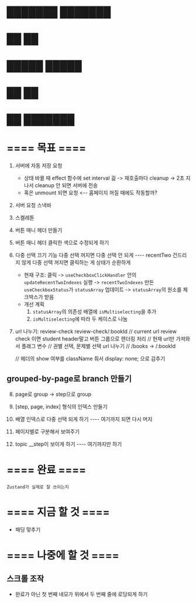 # ███████ ███████ 
# ██      ██      
# █████   █████   
# ██      ██      
# ██      ███████

# ==== 목표 ====
1. 서버에 자동 저장 요청
    - 상태 바뀔 때 effect 함수에 set interval 걺 -> 재호출마다 cleanup -> 2초 지나서 cleanup 안 되면 서버에 전송
    - 혹은 unmount 되면 요청 <-- 홈페이지 꺼질 때에도 작동할까?
2. 서버 요청 스낵바
3. 스켈레톤

4. 버튼 매니 헤더 만들기
5. 버튼 매니 헤더 클릭한 색으로 수정되게 하기

6. 다중 선택 끄기 기능
    다중 선택 꺼지면 다중 선택 안 되게 ---- recentTwo 건드리지 않게
    다중 선택 꺼지면 클릭하는 게 상태가 순환하게
    - 현재 구조: 
        클릭 
        -> `useCheckboxClickHandler` 안의 `updateRecentTwoIndexes` 실행 
        -> `recentTwoIndexes` 만든 `useCheckboxStatus`가 `statusArray` 업데이트
        -> `statusArray`의 원소를 체크박스가 받음
    - 개선 계획
        1. `statusArray`의 의존성 배열에 `isMultiselecting`을 추가
        2. `isMultiselecting`에 따라 두 케이스로 나눔

7. url 나누기:      review-check        review-check/:bookId
    // current url review check 이면 student header말고 버튼 그룹으로 렌더링 처리
    // 현재 url만 가져와서 플래그 변수 
    // 권별 선택, 문제별 선택 url 나누기
    // /books   -> /:bookId

    // 헤더의 show 여부를 className 줘서 display: none; 으로 감추기
## grouped-by-page로 branch 만들기
8. page로 group -> step으로 group
9. [step, page, index] 형식의 인덱스 만들기
10. 배열 인덱스로 다중 선택 되게 하기
---- 여기까지 되면 다시 머지

11. 페이지별로 구분해서 보여주기
12. topic __step이 보이게 하기
---- 여기까지만 하기

# ==== 완료 ====
    Zustand가 실제로 잘 쓰이는지

# ==== 지금 할 것 ====
- 패딩 맞추기


# ==== 나중에 할 것 ====
## 스크롤 조작
- 완료가 아닌 첫 번째 네모가 위에서 두 번째 줄에 로딩되게 하기